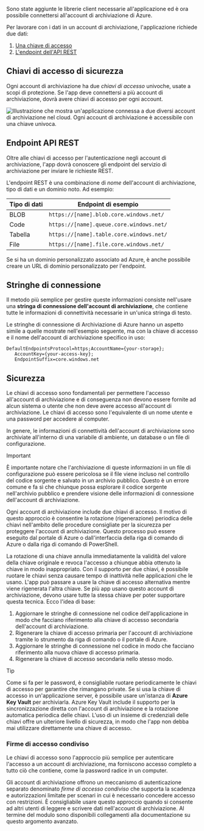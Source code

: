 Sono state aggiunte le librerie client necessarie all'applicazione ed è ora possibile connettersi all'account di archiviazione di Azure.

Per lavorare con i dati in un account di archiviazione, l'applicazione richiede due dati:

1. [Una chiave di accesso](#access-key)
1. [L'endpoint dell'API REST](#rest-endpoint)

<a name="access-key"></a>

## <a name="security-access-keys"></a>Chiavi di accesso di sicurezza

Ogni account di archiviazione ha due _chiavi di accesso_ univoche, usate a scopi di protezione. Se l'app deve connettersi a più account di archiviazione, dovrà avere chiavi di accesso per ogni account.

![Illustrazione che mostra un'applicazione connessa a due diversi account di archiviazione nel cloud. Ogni account di archiviazione è accessibile con una chiave univoca.](..\media\6-multiple-accounts.png)

<a name="rest-endpoint"></a>

## <a name="rest-api-endpoint"></a>Endpoint API REST

Oltre alle chiavi di accesso per l'autenticazione negli account di archiviazione, l'app dovrà conoscere gli endpoint del servizio di archiviazione per inviare le richieste REST. 

L'endpoint REST è una combinazione di _nome_ dell'account di archiviazione, tipo di dati e un dominio noto. Ad esempio:

| Tipo di dati | Endpoint di esempio |
|-----------|------------------|
| BLOB     | `https://[name].blob.core.windows.net/` |
| Code    | `https://[name].queue.core.windows.net/` |
| Tabella     | `https://[name].table.core.windows.net/` |
| File     | `https://[name].file.core.windows.net/` |

Se si ha un dominio personalizzato associato ad Azure, è anche possibile creare un URL di dominio personalizzato per l'endpoint.

## <a name="connection-strings"></a>Stringhe di connessione

Il metodo più semplice per gestire queste informazioni consiste nell'usare una **stringa di connessione dell'account di archiviazione**, che contiene tutte le informazioni di connettività necessarie in un'unica stringa di testo.

Le stringhe di connessione di Archiviazione di Azure hanno un aspetto simile a quelle mostrate nell'esempio seguente, ma con la chiave di accesso e il nome dell'account di archiviazione specifico in uso:

```
DefaultEndpointsProtocol=https;AccountName={your-storage};
   AccountKey={your-access-key};
   EndpointSuffix=core.windows.net
```

## <a name="security"></a>Sicurezza

Le chiavi di accesso sono fondamentali per permettere l'accesso all'account di archiviazione e di conseguenza non devono essere fornite ad alcun sistema o utente che non deve avere accesso all'account di archiviazione. Le chiavi di accesso sono l'equivalente di un nome utente e una password per accedere al computer.

In genere, le informazioni di connettività dell'account di archiviazione sono archiviate all'interno di una variabile di ambiente, un database o un file di configurazione.

> [!IMPORTANT]
> È importante notare che l'archiviazione di queste informazioni in un file di configurazione può essere pericolosa se il file viene incluso nel controllo del codice sorgente e salvato in un archivio pubblico. Questo è un errore comune e fa sì che chiunque possa esplorare il codice sorgente nell'archivio pubblico e prendere visione delle informazioni di connessione dell'account di archiviazione.

Ogni account di archiviazione include due chiavi di accesso. Il motivo di questo approccio è consentire la rotazione (rigenerazione) periodica delle chiavi nell'ambito delle procedure consigliate per la sicurezza per proteggere l'account di archiviazione. Questo processo può essere eseguito dal portale di Azure o dall'interfaccia della riga di comando di Azure o dalla riga di comando di PowerShell.

La rotazione di una chiave annulla immediatamente la validità del valore della chiave originale e revoca l'accesso a chiunque abbia ottenuto la chiave in modo inappropriato. Con il supporto per due chiavi, è possibile ruotare le chiavi senza causare tempo di inattività nelle applicazioni che le usano. L'app può passare a usare la chiave di accesso alternativa mentre viene rigenerata l'altra chiave. Se più app usano questo account di archiviazione, devono usare tutte la stessa chiave per poter supportare questa tecnica. Ecco l'idea di base:

1. Aggiornare le stringhe di connessione nel codice dell'applicazione in modo che facciano riferimento alla chiave di accesso secondaria dell'account di archiviazione.
2. Rigenerare la chiave di accesso primaria per l'account di archiviazione tramite lo strumento da riga di comando o il portale di Azure.
3. Aggiornare le stringhe di connessione nel codice in modo che facciano riferimento alla nuova chiave di accesso primaria.
4. Rigenerare la chiave di accesso secondaria nello stesso modo.

> [!TIP]
> Come si fa per le password, è consigliabile ruotare periodicamente le chiavi di accesso per garantire che rimangano private. Se si usa la chiave di accesso in un'applicazione server, è possibile usare un'istanza di **Azure Key Vault** per archiviarla. Azure Key Vault include il supporto per la sincronizzazione diretta con l'account di archiviazione e la rotazione automatica periodica delle chiavi. L'uso di un insieme di credenziali delle chiavi offre un ulteriore livello di sicurezza, in modo che l'app non debba mai utilizzare direttamente una chiave di accesso.

### <a name="shared-access-signatures-sas"></a>Firme di accesso condiviso

Le chiavi di accesso sono l'approccio più semplice per autenticare l'accesso a un account di archiviazione, ma forniscono accesso completo a tutto ciò che contiene, come la password radice in un computer. 

Gli account di archiviazione offrono un meccanismo di autenticazione separato denominato _firme di accesso condiviso_ che supporta la scadenza e autorizzazioni limitate per scenari in cui è necessario concedere accesso con restrizioni. È consigliabile usare questo approccio quando si consente ad altri utenti di leggere e scrivere dati nell'account di archiviazione. Al termine del modulo sono disponibili collegamenti alla documentazione su questo argomento avanzato.
